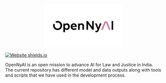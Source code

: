 <p align="center">
  <img src="opennyai_logo.png" width="252" height="140"/>
</p>

[![Website shields.io](https://img.shields.io/website-up-down-green-red/http/shields.io.svg)](http://shields.io/)

OpenNyAI is an open mission to advance AI for Law and Justice in India. The current repository has different model and data outputs along with tools and scripts that we have used in the development process.


